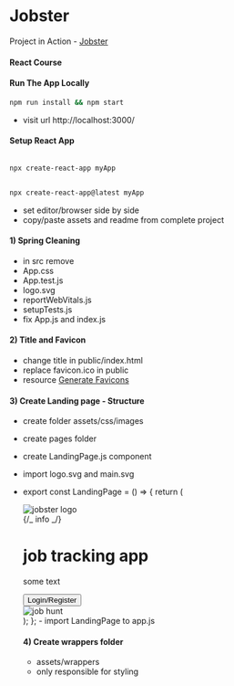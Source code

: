 # Jobster

Project in Action - [Jobster](https://)

#### React Course

#### Run The App Locally

```sh
npm run install && npm start
```

- visit url http://localhost:3000/

#### Setup React App

```sh

npx create-react-app myApp

```

```sh

npx create-react-app@latest myApp

```

- set editor/browser side by side
- copy/paste assets and readme from complete project

#### 1) Spring Cleaning

- in src remove
- App.css
- App.test.js
- logo.svg
- reportWebVitals.js
- setupTests.js
- fix App.js and index.js

#### 2) Title and Favicon

- change title in public/index.html
- replace favicon.ico in public
- resource [Generate Favicons](https://favicon.io/)

#### 3) Create Landing page - Structure

- create folder assets/css/images
- create pages folder
- create LandingPage.js component
- import logo.svg and main.svg
- export const LandingPage = () => {
  return (
  <main>
  <nav>
  <img src={logo} alt='jobster logo' className='logo' />
  </nav>
  <div className='container page'>
  {/_ info _/}
  <div className='info'>
  <h1>
  job <span>tracking</span> app
  </h1>
  <p>some text</p>
  <button className='btn btn-hero'>Login/Register</button>
  </div>
  <img src={main} alt='job hunt' className='img main-img' />
  </div>
  </main>
  );
  }; 
  - import LandingPage to app.js

  #### 4) Create wrappers folder

  - assets/wrappers
  - only responsible for styling
